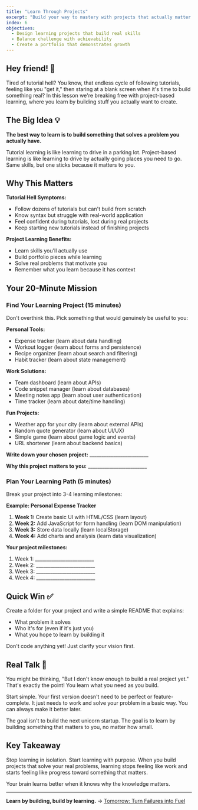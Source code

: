 ```yaml
---
title: "Learn Through Projects"
excerpt: "Build your way to mastery with projects that actually matter to you"
index: 6
objectives:
  - Design learning projects that build real skills
  - Balance challenge with achievability
  - Create a portfolio that demonstrates growth
---
```


## Hey friend! 👋

Tired of tutorial hell? You know, that endless cycle of following tutorials,
feeling like you "get it," then staring at a blank screen when it's time to
build something real? In this lesson we're breaking free with project-based
learning, where you learn by building stuff you actually want to create.

## The Big Idea 💡

**The best way to learn is to build something that solves a problem you actually
have.**

Tutorial learning is like learning to drive in a parking lot. Project-based
learning is like learning to drive by actually going places you need to go. Same
skills, but one sticks because it matters to you.

## Why This Matters

**Tutorial Hell Symptoms:**

- Follow dozens of tutorials but can't build from scratch
- Know syntax but struggle with real-world application
- Feel confident during tutorials, lost during real projects
- Keep starting new tutorials instead of finishing projects

**Project Learning Benefits:**

- Learn skills you'll actually use
- Build portfolio pieces while learning
- Solve real problems that motivate you
- Remember what you learn because it has context

## Your 20-Minute Mission

### Find Your Learning Project (15 minutes)

Don't overthink this. Pick something that would genuinely be useful to you:

**Personal Tools:**

- Expense tracker (learn about data handling)
- Workout logger (learn about forms and persistence)
- Recipe organizer (learn about search and filtering)
- Habit tracker (learn about state management)

**Work Solutions:**

- Team dashboard (learn about APIs)
- Code snippet manager (learn about databases)
- Meeting notes app (learn about user authentication)
- Time tracker (learn about date/time handling)

**Fun Projects:**

- Weather app for your city (learn about external APIs)
- Random quote generator (learn about UI/UX)
- Simple game (learn about game logic and events)
- URL shortener (learn about backend basics)

**Write down your chosen project:** _________________________

**Why this project matters to you:** _________________________

### Plan Your Learning Path (5 minutes)

Break your project into 3-4 learning milestones:

**Example: Personal Expense Tracker**

1. **Week 1:** Create basic UI with HTML/CSS (learn layout)
2. **Week 2:** Add JavaScript for form handling (learn DOM manipulation)
3. **Week 3:** Store data locally (learn localStorage)
4. **Week 4:** Add charts and analysis (learn data visualization)

**Your project milestones:**

1. Week 1: _________________________
2. Week 2: _________________________
3. Week 3: _________________________
4. Week 4: _________________________

## Quick Win ✅

Create a folder for your project and write a simple README that explains:

- What problem it solves
- Who it's for (even if it's just you)
- What you hope to learn by building it

Don't code anything yet! Just clarify your vision first.

## Real Talk 💬

You might be thinking, "But I don't know enough to build a real project yet."
That's exactly the point! You learn what you need as you build.

Start simple. Your first version doesn't need to be perfect or feature-complete.
It just needs to work and solve your problem in a basic way. You can always make
it better later.

The goal isn't to build the next unicorn startup. The goal is to learn by
building something that matters to you, no matter how small.

## Key Takeaway

Stop learning in isolation. Start learning with purpose. When you build projects
that solve your real problems, learning stops feeling like work and starts
feeling like progress toward something that matters.

Your brain learns better when it knows why the knowledge matters.

---

**Learn by building, build by learning.** →
[Tomorrow: Turn Failures into Fuel](./07-failure-learning)
